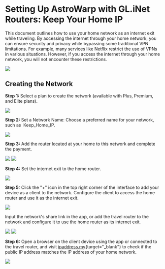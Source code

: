 # Setting Up AstroWarp with GL.iNet Routers: Keep Your Home IP

This document outlines how to use your home network as an internet exit while traveling. By accessing the internet through your home network, you can ensure security and privacy while bypassing some traditional VPN limitations. For example, many services like Netflix restrict the use of VPNs in various situations. However, if you access the internet through your home network, you will not encounter these restrictions.

![](https://static.gl-inet.com/docs/astrowarp/tutorials/keep_ip_home/1.png)


## **Creating the Network**

**Step 1:** Select a plan to create the network (available with Plus, Premium, and Elite plans).

![](https://static.gl-inet.com/docs/astrowarp/tutorials/keep_ip_home/2.png)

**Step 2:** Set a Network Name: Choose a preferred name for your network, such as  Keep_Home_IP.

![](https://static.gl-inet.com/docs/astrowarp/tutorials/keep_ip_home/3.png)

**Step 3:** Add the router located at your home to this network and complete the payment.

![](https://static.gl-inet.com/docs/astrowarp/tutorials/keep_ip_home/4.png)
![](https://static.gl-inet.com/docs/astrowarp/tutorials/keep_ip_home/11.png)

**Step 4:** Set the internet exit to the home router.

![](https://static.gl-inet.com/docs/astrowarp/tutorials/keep_ip_home/6.png)

**Step 5:** Click the "+" icon in the top right corner of the interface to add your device as a client to the network. Configure the client to access the home router and use it as the internet exit.

![](https://static.gl-inet.com/docs/astrowarp/tutorials/keep_ip_home/7.png)

Input the network's share link in the app, or add the travel router to the network and configure it to use the home router as its internet exit.

![](https://static.gl-inet.com/docs/astrowarp/tutorials/keep_ip_home/8.png)
![](https://static.gl-inet.com/docs/astrowarp/tutorials/keep_ip_home/9.png)

**Step 6:** Open a browser on the client device using the app or connected to the travel router, and visit [ipaddress.my](https://www.ipaddress.my/){target="_blank"} to check if the public IP address matches the IP address of your home network.

![](https://static.gl-inet.com/docs/astrowarp/tutorials/keep_ip_home/10.png)

